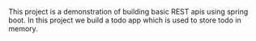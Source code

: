This project is a demonstration of building basic REST apis using spring boot. In this project we build a todo app which is used to store todo in memory.
